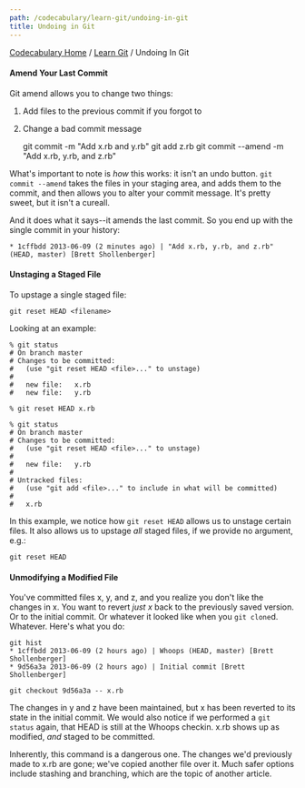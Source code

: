 ```yaml
---
path: /codecabulary/learn-git/undoing-in-git
title: Undoing in Git
---
```

[Codecabulary Home](/codecabulary) / [Learn Git](/codecabulary/learn-git) / Undoing In Git

<!-- ---title: Undoing in Git -->

#### Amend Your Last Commit

Git amend allows you to change two things:

1) Add files to the previous commit if you forgot to

2) Change a bad commit message
	
	git commit -m "Add x.rb and y.rb"
	git add z.rb
	git commit --amend -m "Add x.rb, y.rb, and z.rb"
	
What's important to note is _how_ this works: it isn't an undo button. `git commit --amend` takes the files in your staging area, and adds them to the commit, and then allows you to alter your commit message. It's pretty sweet, but it isn't a cureall.

And it does what it says--it amends the last commit. So you end up with the single commit in your history:

	* 1cffbdd 2013-06-09 (2 minutes ago) | "Add x.rb, y.rb, and z.rb" (HEAD, master) [Brett Shollenberger]

#### Unstaging a Staged File

To upstage a single staged file:

	git reset HEAD <filename>
	
Looking at an example:

	% git status                                                                                                                                                  
	# On branch master
	# Changes to be committed:
	#   (use "git reset HEAD <file>..." to unstage)
	#
	#	new file:   x.rb
	#	new file:   y.rb
	
	% git reset HEAD x.rb

	% git status                                                                                                                                                  
	# On branch master
	# Changes to be committed:
	#   (use "git reset HEAD <file>..." to unstage)
	#
	#	new file:   y.rb
	#
	# Untracked files:
	#   (use "git add <file>..." to include in what will be committed)
	#
	#	x.rb
	
In this example, we notice how `git reset HEAD` allows us to unstage certain files. It also allows us to upstage _all_ staged files, if we provide no argument, e.g.:

	git reset HEAD
	
#### Unmodifying a Modified File

You've committed files x, y, and z, and you realize you don't like the changes in x. You want to revert _just x_ back to the previously saved version. Or to the initial commit. Or whatever it looked like when you `git clone`d. Whatever. Here's what you do:

	git hist
	* 1cffbdd 2013-06-09 (2 hours ago) | Whoops (HEAD, master) [Brett Shollenberger]
	* 9d56a3a 2013-06-09 (2 hours ago) | Initial commit [Brett Shollenberger]

	git checkout 9d56a3a -- x.rb
	
The changes in y and z have been maintained, but x has been reverted to its state in the initial commit. We would also notice if we performed a `git status` again, that HEAD is still at the Whoops checkin. x.rb shows up as modified, _and_ staged to be committed. 

Inherently, this command is a dangerous one. The changes we'd previously made to x.rb are gone; we've copied another file over it. Much safer options include stashing and branching, which are the topic of another article.
